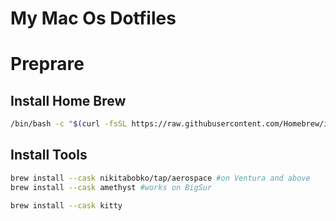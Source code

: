 # My Mac Os Dotfiles

# Preprare

## Install Home Brew
```bash
/bin/bash -c "$(curl -fsSL https://raw.githubusercontent.com/Homebrew/install/HEAD/install.sh)"
```
## Install Tools
```bash
brew install --cask nikitabobko/tap/aerospace #on Ventura and above
brew install --cask amethyst #works on BigSur

brew install --cask kitty
```
